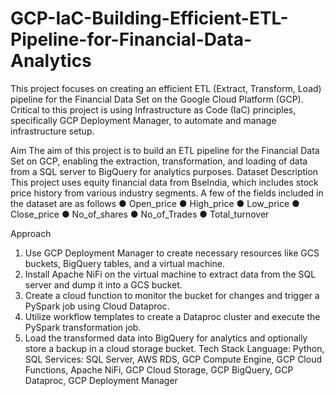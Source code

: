 # GCP-IaC-Building-Efficient-ETL-Pipeline-for-Financial-Data-Analytics

This project focuses on creating an efficient ETL (Extract, Transform, Load) pipeline for the
Financial Data Set on the Google Cloud Platform (GCP). Critical to this project is using
Infrastructure as Code (IaC) principles, specifically GCP Deployment Manager, to automate and
manage infrastructure setup.

Aim
The aim of this project is to build an ETL pipeline for the Financial Data Set on GCP, enabling
the extraction, transformation, and loading of data from a SQL server to BigQuery for analytics
purposes.
Dataset Description
This project uses equity financial data from BseIndia, which includes stock price history from
various industry segments. A few of the fields included in the dataset are as follows
● Open_price
● High_price
● Low_price
● Close_price
● No_of_shares
● No_of_Trades
● Total_turnover

Approach
1. Use GCP Deployment Manager to create necessary resources like GCS buckets,
BigQuery tables, and a virtual machine.
2. Install Apache NiFi on the virtual machine to extract data from the SQL server and dump
it into a GCS bucket.
3. Create a cloud function to monitor the bucket for changes and trigger a PySpark job
using Cloud Dataproc.
4. Utilize workflow templates to create a Dataproc cluster and execute the PySpark
transformation job.
5. Load the transformed data into BigQuery for analytics and optionally store a backup in a
cloud storage bucket.
Tech Stack
Language: Python, SQL
Services: SQL Server, AWS RDS, GCP Compute Engine, GCP Cloud Functions, Apache NiFi,
GCP Cloud Storage, GCP BigQuery, GCP Dataproc, GCP Deployment Manager




